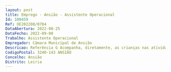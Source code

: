 ```yaml
--- 
layout: post
title: Emprego - Ansião - Assistente Operacional
Id: 100459
Ref: OE202208/0704
DataAbertura: 2022-08-25
DataFecho: 2022-09-08
Trabalho: Assistente Operacional
Empregador: Câmara Municipal de Ansião
Descricao: Referência G Acompanha, diretamente, as crianças nas atividades educativas e ou lúdicas e desportivas. Acompanha e apoia associações e outros utilizadores dos equipamentos desportivos. Assegura a limpeza e conservação das instalações. Realiza tarefas de arrumação e distribuição e executa outras tarefas simples, não especificadas, de caráter manual para as quais se requer esforço físico e conhecimentos práticos.
CodigoPostal: 3240-143 ANSIÃO
Concelho: Ansião
Distrito: Leiria
--- 
```

